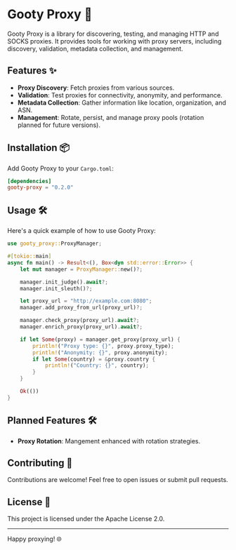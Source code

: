 # Gooty Proxy 🚀

Gooty Proxy is a library for discovering, testing, and managing HTTP and SOCKS proxies. It provides tools for working with proxy servers, including discovery, validation, metadata collection, and management.

## Features ✨

- **Proxy Discovery**: Fetch proxies from various sources.
- **Validation**: Test proxies for connectivity, anonymity, and performance.
- **Metadata Collection**: Gather information like location, organization, and ASN.
- **Management**: Rotate, persist, and manage proxy pools (rotation planned for future versions).

## Installation 📦

Add Gooty Proxy to your `Cargo.toml`:

```toml
[dependencies]
gooty-proxy = "0.2.0"
```

## Usage 🛠️

Here's a quick example of how to use Gooty Proxy:

```rust
use gooty_proxy::ProxyManager;

#[tokio::main]
async fn main() -> Result<(), Box<dyn std::error::Error>> {
    let mut manager = ProxyManager::new()?;

    manager.init_judge().await?;
    manager.init_sleuth()?;

    let proxy_url = "http://example.com:8080";
    manager.add_proxy_from_url(proxy_url)?;

    manager.check_proxy(proxy_url).await?;
    manager.enrich_proxy(proxy_url).await?;

    if let Some(proxy) = manager.get_proxy(proxy_url) {
        println!("Proxy type: {}", proxy.proxy_type);
        println!("Anonymity: {}", proxy.anonymity);
        if let Some(country) = &proxy.country {
            println!("Country: {}", country);
        }
    }

    Ok(())
}
```

## Planned Features 🛠️

- **Proxy Rotation**: Mangement enhanced with rotation strategies.

## Contributing 🤝

Contributions are welcome! Feel free to open issues or submit pull requests.

## License 📜

This project is licensed under the Apache License 2.0.

---

Happy proxying! 🌐

